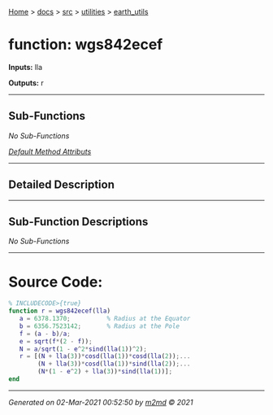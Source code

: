 [Home](../../../index.md) > [docs](../../../docs_index.md) > [src](../../src_index.md) > [utilities](../utilities_index.md) > [earth_utils](earth_utils_index.md)  

 
 # function: wgs842ecef



**Inputs:** lla

**Outputs:** r

 ***

## Sub-Functions

*No Sub-Functions*

[*Default Method Attributs*](https://www.mathworks.com/help/matlab/matlab_oop/method-attributes.html)

 ***

## Detailed Description



 ***

## Sub-Function Descriptions

*No Sub-Functions*

 
 *** 

 # Source Code:

 ```matlab 
 % INCLUDECODE>{true}
function r = wgs842ecef(lla)
    a = 6378.1370;          % Radius at the Equator
    b = 6356.7523142;       % Radius at the Pole
    f = (a - b)/a;
    e = sqrt(f*(2 - f));
    N = a/sqrt(1 - e^2*sind(lla(1))^2);
    r = [(N + lla(3))*cosd(lla(1))*cosd(lla(2));...
         (N + lla(3))*cosd(lla(1))*sind(lla(2));...
         (N*(1 - e^2) + lla(3))*sind(lla(1))];
end
 
 ``` 
  
 ***

*Generated on 02-Mar-2021 00:52:50 by [m2md](https://github.com/crgnam-research/m2md) © 2021*
